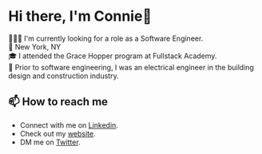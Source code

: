 # Hi there, I'm Connie🐘
👩🏻‍💻 I'm currently looking for a role as a Software Engineer.<br>
📍 New York, NY<br>
🎓 I attended the Grace Hopper program at Fullstack Academy.<br>
🔌 Prior to software engineering, I was an electrical engineer in the building design and construction industry.<br>


## 📫 How to reach me
- Connect with me on [Linkedin](https://www.linkedin.com/in/connielok/).<br>
- Check out my [website](https://www.connielok.com).<br>
- DM me on [Twitter](https://twitter.com/likeclokwork).


<!--
**connielok/connielok** is a ✨ _special_ ✨ repository because its `README.md` (this file) appears on your GitHub profile.

Here are some ideas to get you started:

- 🔭 I’m currently working on ...
- 🌱 I’m currently learning ...
- 👯 I’m looking to collaborate on ...
- 🤔 I’m looking for help with ...
- 💬 Ask me about ...
- 📫 How to reach me: ...
- 😄 Pronouns: ...
- ⚡ Fun fact: ...
-->
